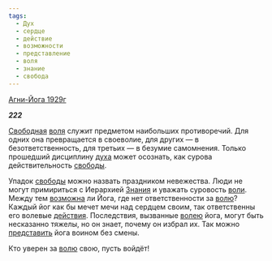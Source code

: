 ```yaml
---
tags:
  - Дух
  - сердце
  - действие
  - возможности
  - представление
  - воля
  - знание
  - свобода
---
```

[Агни-Йога 1929г](https://127.0.0.1:4002/agni/1929)

___222___

[Свободная](../../../tags/#свобода) [воля](../../../tags/#воля) служит предметом наибольших противоречий. Для одних она превращается в своеволие, для других — в безответственность, для третьих — в безумие самомнения. Только прошедший дисциплину [духа](../../../tags/#Дух) может осознать, как сурова действительность [свободы](../../../tags/#свобода).   

Упадок [свободы](../../../tags/#свобода) можно назвать праздником невежества. Люди не могут примириться с Иерархией [Знания](../../../tags/#знание) и уважать суровость [воли](../../../tags/#воля). Между тем [возможна](../../../tags/#возможности) ли Йога, где нет ответственности за [волю](../../../tags/#воля)? Каждый йог как бы мечет мечи над сердцем своим, так ответственны его волевые [действия](../../../tags/#действие). Последствия, вызванные [волею](../../../tags/#воля) йога, могут быть несказанно тяжелы, но он знает, почему он избрал их. Так можно [представить](../../../tags/#представление) йога воином без смены.   

Кто уверен за [волю](../../../tags/#воля) свою, пусть войдёт!